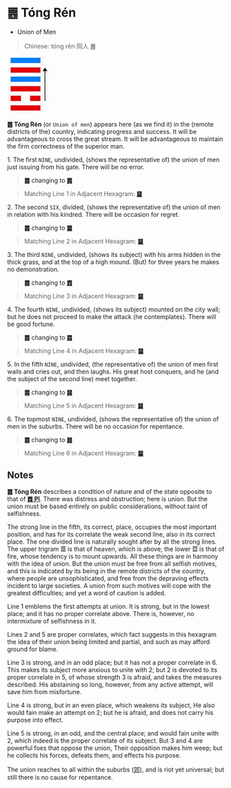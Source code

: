 # ䷌ Tóng Rén

* Union of Men

> Chinese: tóng rén 同人 ䷌

<a id="p-86"/>

<img src="../shapes/13.10.png" width="101" alt="同人">

**䷌ Tóng Rén** (or `Union of men`) appears here (as we find it) in the (remote districts of the) country, indicating progress and success. It will be advantageous to cross the great stream. It will be advantageous to maintain the firm correctness of the superior man.

1.<a id="13.1"/> The first `NINE`, undivided, (shows the representative of) the union of men just issuing from his gate. There will be no error.

> **䷌** changing to [**䷠**](e981afdun.md)

> Matching Line 1 in Adjacent Hexagram: [**䷍**](e5a4a7e69c89dayou.md#14.1)

2.<a id="13.2"/> The second `SIX`, divided, (shows the representative of) the union of men in relation with his kindred. There will be occasion for regret.

> **䷌** changing to [**䷀**](e4b9beqian.md)

> Matching Line 2 in Adjacent Hexagram: [**䷍**](e5a4a7e69c89dayou.md#14.2)

3.<a id="13.3"/> The third `NINE`, undivided, (shows its subject) with his arms hidden in the thick grass, and at the top of a high mound. (But) for three years he makes no demonstration.

> **䷌** changing to [**䷘**](e697a0e5a684wuwang.md)

> Matching Line 3 in Adjacent Hexagram: [**䷍**](e5a4a7e69c89dayou.md#14.3)

4.<a id="13.4"/> The fourth `NINE`, undivided, (shows its subject) mounted on the city wall; but he does not proceed to make the attack (he contemplates). There will be good fortune.

> **䷌** changing to [**䷤**](e5aeb6e4babajiaren.md)

> Matching Line 4 in Adjacent Hexagram: [**䷍**](e5a4a7e69c89dayou.md#14.4)

5.<a id="13.5"/> In the fifth `NINE`, undivided, (the representative of) the union of men first wails and cries out, and then laughs. His great host conquers, and he (and the subject of the second line) meet together.

> **䷌** changing to [**䷝**](e7a6bbli.md)

> Matching Line 5 in Adjacent Hexagram: [**䷍**](e5a4a7e69c89dayou.md#14.5)

6.<a id="13.6"/> The topmost `NINE`, undivided, (shows the representative of) the union of men in the suburbs. There will be no occasion for repentance.

<a id="p-87"/>

> **䷌** changing to [**䷰**](e99da9ge.md)

> Matching Line 6 in Adjacent Hexagram: [**䷍**](e5a4a7e69c89dayou.md#14.6)

## Notes

**䷌ Tóng Rén** describes a condition of nature and of the state opposite to that of [**䷋ Pǐ**](e590a6pi.md).
There was distress and obstruction; here is union. But the union must be based entirely on public considerations, without taint of selfishness.

The strong line in the fifth, its correct, place, occupies the most important position, and has for its correlate the weak second line, also in its correct place. The one divided line is naturally sought after by all the strong lines. The upper trigram **☰** is that of heaven, which is above; the lower **☲** is that of fire, whose tendency is to mount upwards. All these things are in harmony with the idea of union. But the union must be free from all selfish motives, and this is indicated by its being in the remote districts of the country, where people are unsophisticated, and free from the depraving effects incident to large societies. A union from such motives will cope with the greatest difficulties; and yet a word of caution is added.

Line 1 emblems the first attempts at union. It is strong, but in the lowest place; and it has no proper correlate above. There is, however, no intermixture of selfishness in it.

Lines 2 and 5 are proper correlates, which fact suggests in this hexagram the idea of their union being limited and partial, and such as may afford ground for blame.

Line 3 is strong, and in an odd place; but it has not a proper correlate in 6. This makes its subject more anxious to unite with 2; but 2 is devoted to its proper correlate in 5, of whose strength 3 is afraid, and takes the measures described. His abstaining so long, however, from any active attempt, will save him from misfortune.

Line 4 is strong, but in an even place, which weakens its subject, He also would fain make an attempt on 2; but he is afraid, and does not carry his purpose into effect.

Line 5 is strong, in an odd, and the central place; and would fain unite with 2, which indeed is the proper correlate of its subject. But 3 and 4 are powerful foes that oppose the union, Their opposition makes him weep; but he collects his forces, defeats them, and effects his purpose.

The union reaches to all within the suburbs ([郊](https://ctext.org/dictionary.pl?if=en&char=郊)), and is riot yet universal; but still there is no cause for repentance.
